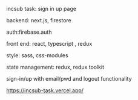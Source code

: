 incsub task: sign in up page

backend: next.js, firestore

auth:firebase.auth

front end: react, typescript , redux

style: sass, css-modules

state management: redux, redux toolkit

sign-in/up with email/pwd and logout functionality

https://incsub-task.vercel.app/
